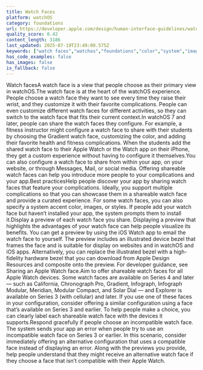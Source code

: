 ```yaml
---
title: Watch Faces
platform: watchOS
category: foundations
url: https://developer.apple.com/design/human-interface-guidelines/watch-faces
quality_score: 0.42
content_length: 3186
last_updated: 2025-07-19T23:49:09.575Z
keywords: ["watch faces","watchos","foundations","color","system","images","design"]
has_code_examples: false
has_images: false
is_fallback: false
---
```


Watch facesA watch face is a view that people choose as their primary view in watchOS.The watch face is at the heart of the watchOS experience. People choose a watch face they want to see every time they raise their wrist, and they customize it with their favorite complications. People can even customize different watch faces for different activities, so they can switch to the watch face that fits their current context.In watchOS 7 and later, people can share the watch faces they configure. For example, a fitness instructor might configure a watch face to share with their students by choosing the Gradient watch face, customizing the color, and adding their favorite health and fitness complications. When the students add the shared watch face to their Apple Watch or the Watch app on their iPhone, they get a custom experience without having to configure it themselves.You can also configure a watch face to share from within your app, on your website, or through Messages, Mail, or social media. Offering shareable watch faces can help you introduce more people to your complications and your app.Best practicesHelp people discover your app by sharing watch faces that feature your complications. Ideally, you support multiple complications so that you can showcase them in a shareable watch face and provide a curated experience. For some watch faces, you can also specify a system accent color, images, or styles. If people add your watch face but haven’t installed your app, the system prompts them to install it.Display a preview of each watch face you share. Displaying a preview that highlights the advantages of your watch face can help people visualize its benefits. You can get a preview by using the iOS Watch app to email the watch face to yourself. The preview includes an illustrated device bezel that frames the face and is suitable for display on websites and in watchOS and iOS apps. Alternatively, you can replace the illustrated bezel with a high-fidelity hardware bezel that you can download from Apple Design Resources and composite onto the preview. For developer guidance, see Sharing an Apple Watch face.Aim to offer shareable watch faces for all Apple Watch devices. Some watch faces are available on Series 4 and later — such as California, Chronograph Pro, Gradient, Infograph, Infograph Modular, Meridian, Modular Compact, and Solar Dial — and Explorer is available on Series 3 (with cellular) and later. If you use one of these faces in your configuration, consider offering a similar configuration using a face that’s available on Series 3 and earlier. To help people make a choice, you can clearly label each shareable watch face with the devices it supports.Respond gracefully if people choose an incompatible watch face. The system sends your app an error when people try to use an incompatible watch face on Series 3 or earlier. In this scenario, consider immediately offering an alternative configuration that uses a compatible face instead of displaying an error. Along with the previews you provide, help people understand that they might receive an alternative watch face if they choose a face that isn’t compatible with their Apple Watch.
